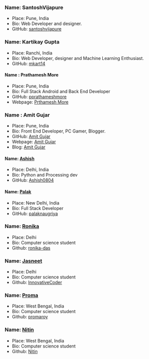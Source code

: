 ### Name: SantoshVijapure
 - Place: Pune, India
 - Bio: Web Developer and designer.
 - GitHub: [santoshvijapure](https://github.com/santoshvijapure)

### Name: Kartikay Gupta
 - Place: Ranchi, India
 - Bio: Web Developer, designer and Machine Learning Enthusiast.
 - GitHub: [mkart14](https://github.com/mkart14)

#### Name : Prathamesh More
- Place: Pune, India
- Bio: Full Stack Android and Back End Developer
- GitHub: [pprathameshmore](https://github.com/pprathamesh)
- Webpage: [Prthamesh More](https://pprathameshmore.github.io)

### Name : Amit Gujar
- Place: Pune, India
- Bio: Front End Developer, PC Gamer, Blogger.
- GitHub: [Amit Gujar](https://github.com/AmitGujar)
- Webpage: [Amit Gujar](https://amitgujar.github.io/)
- Blog: [Amit Gujar](https://medium.com/@amitgujar19)

#### Name: [Ashish](https://github.com/Ashish0804)
- Place: Delhi, India
- Bio: Python and Processing dev
- GitHub: [Ashish0804](https://github.com/Ashish0804)

#### Name: [Palak](https://github.com/palaknaugriya)
- Place: New Delhi, India
- Bio: Full Stack Developer
- GitHub: [palaknaugriya](https://github.com/palaknaugriya)

### Name: [Ronika](https://github.com/ronika-das)
- Place: Delhi
- Bio: Computer science student
- Github: [ronika-das](https://github.com/ronika-das)

### Name: [Jasneet](https://github.com/InnovativeCoder)
- Place: Delhi
- Bio: Computer science student
- Github: [InnovativeCoder](https://github.com/InnovativeCoder)

### Name: [Proma](https://github.com/promaroy)
- Place: West Bengal, India
- Bio: Computer science student
- Github: [promaroy](https://github.com/promaroy)

### Name: [Nitin](https://github.com/nitinsultania)
- Place: West Bengal, India
- Bio: Computer science student
- Github: [Nitin](https://github.com/nitinsultania)
